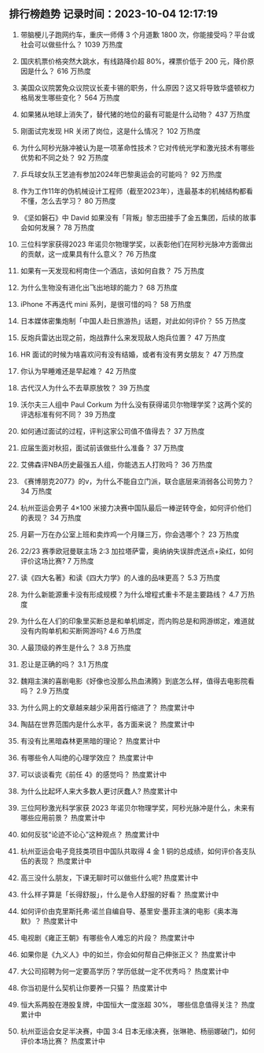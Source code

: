 
## 排行榜趋势 记录时间：2023-10-04 12:17:19
  
  1. 带脑梗儿子跑网约车，重庆一师傅 3 个月道歉 1800 次，你能接受吗？平台或社会可以做些什么？ 1039 万热度
    
  2. 国庆机票价格突然大跳水，有线路降价超 80%，裸票价低于 200 元，降价原因是什么？ 616 万热度
    
  3. 美国众议院罢免众议院议长麦卡锡的职务，什么原因？这又将导致华盛顿权力格局发生哪些变化？ 564 万热度
    
  4. 如果猪从地球上消失了，替代猪的地位的最有可能是什么动物？ 437 万热度
    
  5. 刚面试完发现 HR 关闭了岗位，这是什么情况？ 102 万热度
    
  6. 为什么阿秒光脉冲被认为是一项革命性技术？它对传统光学和激光技术有哪些优势和不同之处？ 92 万热度
    
  7. 乒乓球女队王艺迪有参加2024年巴黎奥运会的可能吗？ 92 万热度
    
  8. 作为工作11年的伪机械设计工程师（截至2023年），连最基本的机械结构都看不懂，怎么去学习？ 80 万热度
    
  9. 《坚如磐石》中 David 如果没有「背叛」黎志田接手了金五集团，后续的故事会如何发展？ 78 万热度
    
  10. 三位科学家获得2023 年诺贝尔物理学奖，以表彰他们在阿秒光脉冲方面做出的贡献，这一成果具有什么意义？ 76 万热度
    
  11. 如果有一天发现和柯南住一个酒店，该如何自救？ 75 万热度
    
  12. 为什么生物没有进化出飞出地球的能力？ 68 万热度
    
  13. iPhone 不再迭代 mini 系列，是很可惜的吗？ 58 万热度
    
  14. 日本媒体密集炮制「中国人赴日旅游热」话题，对此如何评价？ 55 万热度
    
  15. 反炮兵雷达出现之前，炮战靠什么来发现敌人炮兵位置？ 47 万热度
    
  16. HR 面试的时候为啥喜欢问有没有结婚，或者有没有男女朋友？ 47 万热度
    
  17. 你认为早睡难还是早起难？ 42 万热度
    
  18. 古代汉人为什么不去草原放牧？ 39 万热度
    
  19. 沃尔夫三人组中 Paul Corkum 为什么没有获得诺贝尔物理学奖？这两个奖的评选标准有何不同？ 39 万热度
    
  20. 如何通过面试的过程，评判这家公司值不值得去？ 37 万热度
    
  21. 应届生面对秋招，面试前该做些什么准备？ 37 万热度
    
  22. 艾佛森评NBA历史最强五人组，你能选五人打败吗？ 36 万热度
    
  23. 《赛博朋克2077》的v，为什么不能自立门派，联合底层来消弱各公司势力？ 34 万热度
    
  24. 杭州亚运会男子 4×100 米接力决赛中国队最后一棒逆转夺金，如何评价他们的表现？ 34 万热度
    
  25. 月薪一万在办公室上班和卖炸鸡一个月赚三万，你会选哪个？ 23 万热度
    
  26. 22/23 赛季欧冠曼联主场 2:3 加拉塔萨雷，奥纳纳失误胖虎送点+染红，如何评价这场比赛? 7 万热度
    
  27. 读《四大名著》和读《四大力学》的人谁的品味更高？ 5.3 万热度
    
  28. 为什么新能源重卡没有形成规模？为什么增程式重卡不是主要路线？ 4.7 万热度
    
  29. 为什么在人们的印象里买断总是和单机绑定，而内购总是和网游绑定，难道就没有内购单机和买断网游吗? 4.6 万热度
    
  30. 人最顶级的养生是什么？ 3.8 万热度
    
  31. 忍让是正确的吗？ 3.1 万热度
    
  32. 魏翔主演的喜剧电影《好像也没那么热血沸腾》到底怎么样，值得去电影院看吗？ 2.9 万热度
    
  33. 为什么网上的文章越来越少采用首行缩进了？ 热度累计中
    
  34. 陶喆在世界范围内是什么水平，各方面来说？ 热度累计中
    
  35. 有没有比黑暗森林更黑暗的理论？ 热度累计中
    
  36. 有哪些令人叫绝的心理学效应？ 热度累计中
    
  37. 可以谈谈看完《前任 4》的感觉吗？ 热度累计中
    
  38. 为什么比起坏人来大多数人更讨厌蠢人? 热度累计中
    
  39. 三位阿秒激光科学家获 2023 年诺贝尔物理学奖，阿秒光脉冲是什么，未来有哪些应用前景？ 热度累计中
    
  40. 如何反驳“论迹不论心”这种观点？ 热度累计中
    
  41. 杭州亚运会电子竞技类项目中国队共取得 4 金 1 铜的总成绩，如何评价各支队伍的表现？ 热度累计中
    
  42. 高三没什么朋友，下课无聊时可以做些什么呢? 热度累计中
    
  43. 什么样子算是「长得舒服」，什么是令人舒服的好看？ 热度累计中
    
  44. 如何评价由克里斯托弗·诺兰自编自导、基里安·墨菲主演的电影《奥本海默》？ 热度累计中
    
  45. 电视剧《雍正王朝》有哪些令人难忘的片段？ 热度累计中
    
  46. 如果你是《九义人》中的如兰，你会如何帮自己伸张正义？ 热度累计中
    
  47. 大公司招聘为何一定要高学历？学历低就一定不优秀吗？ 热度累计中
    
  48. 你当初是什么契机让你要养一只猫？ 热度累计中
    
  49. 恒大系两股在港股复牌，中国恒大一度涨超 30%， 哪些信息值得关注？ 热度累计中
    
  50. 杭州亚运会女足半决赛，中国 3:4 日本无缘决赛，张琳艳、杨丽娜破门，如何评价本场比赛？ 热度累计中
    